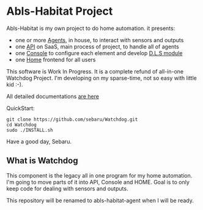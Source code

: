 # Abls-Habitat Project

Abls-Habitat is my own project to do home automation. it presents:

* one or more [Agents](https://github.com/sebaru/abls-habitat-agent), in house, to interact with sensors and outputs
* one [API](https://github.com/sebaru/abls-habitat-api) on SaaS, main process of project, to handle all of agents
* one [Console](https://github.com/sebaru/abls-habitat-console) to configure each element and develop [D.L.S module](https://docs.abls-habitat.fr/)
* one [Home](https://github/com/sebaru/abls-habitat-home) frontend for all users

This software is Work In Progress. It is a complete refund of all-in-one Watchdog Project.
I'm developing on my sparse-time, not so easy with little kid :-).

All detailed documentations [are here](https://docs.abls-habitat.fr)

QuickStart:

    git clone https://github.com/sebaru/Watchdog.git
    cd Watchdog
    sudo ./INSTALL.sh

Have a good day, Sebaru.

## What is Watchdog

This component is the legacy all in one program for my home automation.
I'm going to move parts of it into API, Console and HOME. Goal is to only keep code for dealing with sensors and outputs.

This repository will be renamed to abls-habitat-agent when I will be ready.
